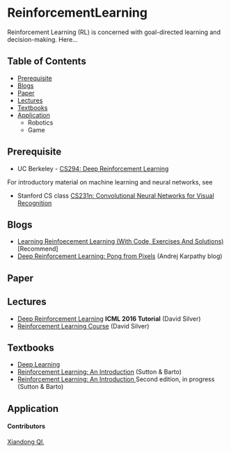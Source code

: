 # ReinforcementLearning
Reinforcement Learning (RL) is concerned with goal-directed learning and decision-making. Here...

## Table of Contents

* [Prerequisite](#Prerequisite)
* [Blogs](#blogs)
* [Paper](#Paper)
* [Lectures](#Lectures)
* [Textbooks](#Lectures)
* [Application](#Application)
	* Robotics
	* Game	 
	
## Prerequisite

* UC Berkeley - [CS294: Deep Reinforcement Learning](http://rll.berkeley.edu/deeprlcourse/)

For introductory material on machine learning and neural networks, see

 * Stanford CS class [CS231n: Convolutional Neural Networks for Visual Recognition](http://cs231n.github.io)

## Blogs

* [Learning Reinfoecement Learning (With Code, Exercises And Solutions)](http://www.wildml.com/2016/10/learning-reinforcement-learning/) [Recommend] 
* [Deep Reinforcement Learning: Pong from Pixels](http://karpathy.github.io/2016/05/31/rl/) (Andrej Karpathy blog)

## Paper
	
## Lectures
* [Deep Reinforcement Learning](http://techtalks.tv/talks/deep-reinforcement-learning/62360/) **ICML 2016 Tutorial** (David Silver)
* [Reinforcement Learning Course](http://www0.cs.ucl.ac.uk/staff/d.silver/web/Teaching.html) (David Silver)

## Textbooks

* [Deep Learning](http://www.deeplearningbook.org)
* [Reinforcement Learning: An Introduction](http://people.inf.elte.hu/lorincz/Files/RL_2006/SuttonBook.pdf) (Sutton & Barto)
* [Reinforcement Learning: An Introduction](http://incompleteideas.net/sutton/book/bookdraft2016sep.pdf) Second edition, in progress (Sutton & Barto)

## Application

#### Contributors

[Xiandong QI](https://xiandong79.github.io), 